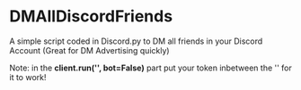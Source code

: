 # DMAllDiscordFriends
A simple script coded in Discord.py to DM all friends in your Discord Account (Great for DM Advertising quickly)

Note: in the **client.run('', bot=False)** part put your token inbetween the '' for it to work!
